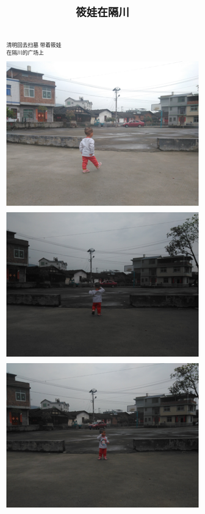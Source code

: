 ﻿---
layout: post
title: 筱娃在隔川
category: Blog
tags: blog 筱
keywords:
description:
---  

清明回去扫墓 带着筱娃  
在隔川的广场上  

![图片1](/public/img/2016-04-04-001.jpg)  

![图片1](/public/img/2016-04-04-002.jpg)  

![图片1](/public/img/2016-04-04-003.jpg)  

